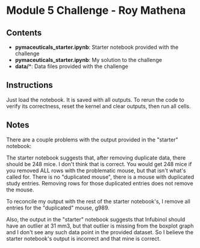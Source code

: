 # Module 5 Challenge - Roy Mathena
 
## Contents
- **pymaceuticals_starter.ipynb**: Starter notebook provided with the challenge
- **pymaceuticals_starter.ipynb**: My solution to the challenge
- **data/***: Data files provided with the challenge

## Instructions
Just load the notebook. It is saved with all outputs. To rerun the code to verify its correctness, reset the kernel and clear outputs, then run all cells.

## Notes
There are a couple problems with the output provided in the "starter" notebook:

The starter notebook suggests that, after removing duplicate data, there should be 248 mice. I don't think that is correct. You would get 248 mice if you removed ALL rows with the problematic mouse, but that isn't what's called for. There is no "duplicated mouse", there is a mouse with duplicated study entries. Removing rows for those duplicated entries does not remove the mouse. 

To reconcile my output with the rest of the starter notebook's, I remove all entries for the "duplicated" mouse, g989.

Also, the output in the "starter" notebook suggests that Infubinol should 
have an outlier at 31 mm3, but that outlier is missing from the boxplot graph and I don't see any such data point in the provided dataset. So I believe the starter notebook's output is incorrect and that mine is correct.